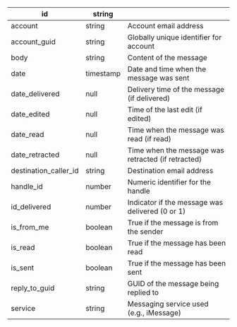 | id                    | string    |                               |
|-----------------------|-----------|------------------------------------------|
| account               | string    | Account email address                    |
| account_guid          | string    | Globally unique identifier for account   |
| body                  | string    | Content of the message                   |
| date                  | timestamp | Date and time when the message was sent  |
| date_delivered        | null      | Delivery time of the message (if delivered) |
| date_edited           | null      | Time of the last edit (if edited)        |
| date_read             | null      | Time when the message was read (if read) |
| date_retracted        | null      | Time when the message was retracted (if retracted) |
| destination_caller_id | string    | Destination email address                |
| handle_id             | number    | Numeric identifier for the handle        |
| id_delivered          | number    | Indicator if the message was delivered (0 or 1) |
| is_from_me            | boolean   | True if the message is from the sender   |
| is_read               | boolean   | True if the message has been read        |
| is_sent               | boolean   | True if the message has been sent        |
| reply_to_guid         | string    | GUID of the message being replied to     |
| service               | string    | Messaging service used (e.g., iMessage)  |
